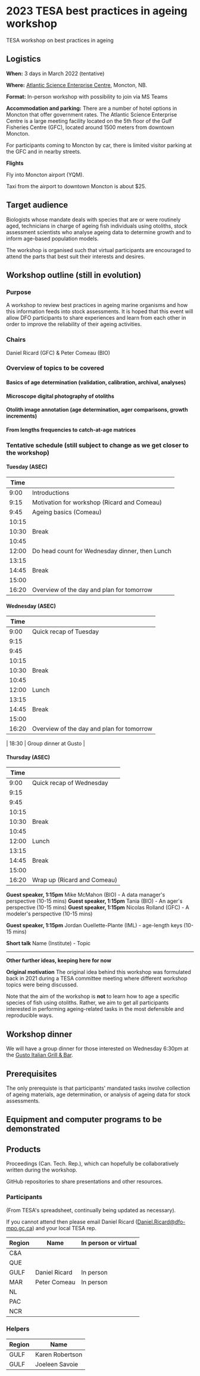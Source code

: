 # 2023 TESA best practices in ageing workshop
TESA workshop on best practices in ageing

## Logistics

**When:** 3 days in March 2022 (tentative)

**Where:** [Atlantic Science Enterprise Centre](https://www.dfo-mpo.gc.ca/science/organization/sec-ces/atlantic-atlantique/index-eng.html), Moncton, NB.  

**Format:** In-person workshop with possibility to join via MS Teams

**Accommodation and parking:** 
There are a number of hotel options in Moncton that offer government rates. The Atlantic Science Enterprise Centre is a large meeting facility located on the 5th floor of the Gulf Fisheries Centre (GFC), located around 1500 meters from downtown Moncton.

For participants coming to Moncton by car, there is limited visitor parking at the GFC and in nearby streets. 

**Flights**

Fly into Moncton airport (YQM).

Taxi from the airport to downtown Moncton is about $25.

## Target audience

Biologists whose mandate deals with species that are or were routinely aged, technicians in charge of ageing fish individuals using otoliths, stock assessment scientists who analyse ageing data to determine growth and to inform age-based population models.

The workshop is organised such that virtual participants are encouraged to attend the parts that best suit their interests and desires. 

## Workshop outline (still in evolution)

### Purpose
A workshop to review best practices in ageing marine organisms and how this information feeds into stock assessments. It is hoped that this event will allow DFO participants to share experiences and learn from each other in order to improve the reliability of their ageing activities.

### Chairs
Daniel Ricard (GFC) & Peter Comeau (BIO)

### Overview of topics to be covered

#### Basics of age determination (validation, calibration, archival, analyses)

#### Microscope digital photography of otoliths

#### Otolith image annotation (age determination, ager comparisons, growth increments)

#### From lengths frequencies to catch-at-age matrices

### Tentative schedule (still subject to change as we get closer to the workshop)

#### Tuesday (ASEC)
| Time |  |
|  ---- |  - |
| 9:00 | Introductions |
| 9:15 | Motivation for workshop (Ricard and Comeau) |
| 9:45 | Ageing basics (Comeau) |
| 10:15 | |
| 10:30 | Break |
| 10:45 | |
| 12:00 | Do head count for Wednesday dinner, then Lunch |
| 13:15 |  |
| 14:45 | Break |
| 15:00 |  |
| 16:20 | Overview of the day and plan for tomorrow |

#### Wednesday (ASEC)
| Time |  |
|  ---- |  - |
| 9:00 | Quick recap of Tuesday |
| 9:15 |  |
| 9:45 |  |
| 10:15 | |
| 10:30 | Break |
| 10:45 | |
| 12:00 | Lunch |
| 13:15 |  |
| 14:45 | Break |
| 15:00 |  |
| 16:20 | Overview of the day and plan for tomorrow |

| 18:30 | Group dinner at Gusto |


#### Thursday (ASEC)
| Time |  |
|  ---- |  - |
| 9:00 | Quick recap of Wednesday |
| 9:15 |  |
| 9:45 |  |
| 10:15 | |
| 10:30 | Break |
| 10:45 | |
| 12:00 | Lunch |
| 13:15 |  |
| 14:45 | Break |
| 15:00 |  |
| 16:20 | Wrap up (Ricard and Comeau) |



**Guest speaker, 1:15pm** Mike McMahon (BIO) - A data manager's perspective (10-15 mins)
**Guest speaker, 1:15pm** Tania (BIO) - An ager's perspective (10-15 mins)
**Guest speaker, 1:15pm** Nicolas Rolland (GFC) - A modeler's perspective (10-15 mins)

**Guest speaker, 1:15pm** Jordan Ouellette-Plante (IML) - age-length keys (10-15 mins)


**Short talk** Name (Institute) - Topic


----


**Other further ideas, keeping here for now**


**Original motivation** The original idea behind this workshop was formulated back in 2021 during a TESA committee meeting where different workshop topics were being discussed.

Note that the aim of the workshop is **not** to learn how to age a specific species of fish using otoliths. Rather, we aim to get all participants interested in performing ageing-related tasks in the most defensible and reproducible ways.


## Workshop dinner

We will have a group dinner for those interested on Wednesday 6:30pm at the [Gusto Italian Grill & Bar](https://gustoitaliangrill.ca/menu/).

## Prerequisites

The only prerequiste is that participants' mandated tasks involve collection of ageing materials, age determination, or analysis of ageing data for stock assessments.


## Equipment and computer programs to be demonstrated


## Products

Proceedings (Can. Tech. Rep.), which can hopefully be collaboratively written during the workshop.

GitHub repositories to share presentations and other resources.

### Participants

(From TESA's spreadsheet, continually being updated as necessary).

If you cannot attend then please email Daniel Ricard (Daniel.Ricard@dfo-mpo.gc.ca) and your local TESA rep.

| Region | Name | In person or virtual |
| ------ | -----| -----|
| C&A   |  |  |
| QUE   |  |  |
| GULF  | Daniel Ricard |  In person |
| MAR  | Peter Comeau | In person |
| NL    |  |  |
| PAC   |  |  |
| NCR   |  |  |

### Helpers

| Region | Name | 
| ------ | -----|
| GULF	| Karen Robertson |
| GULF	| Joeleen Savoie |

